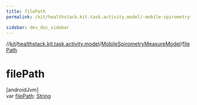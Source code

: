 ```yaml
---
title: filePath
permalink: /kit/healthstack.kit.task.activity.model/-mobile-spirometry-measure-model/file-path.html

sidebar: dev_doc_sidebar
---
```

//[kit](../../../kit.html)/[healthstack.kit.task.activity.model](../index.html)/[MobileSpirometryMeasureModel](index.html)/[filePath](file-path.html)



# filePath



[androidJvm]\
var [filePath](file-path.html): [String](https://kotlinlang.org/api/latest/jvm/stdlib/kotlin/-string/index.html)




